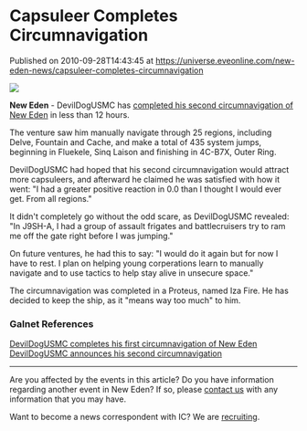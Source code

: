 # Capsuleer Completes Circumnavigation
Published on 2010-09-28T14:43:45 at https://universe.eveonline.com/new-eden-news/capsuleer-completes-circumnavigation

![](http://www.eve-ic.net/media/assets/icarticlebanner.png)  
  
 **New Eden** \- DevilDogUSMC has [completed his second circumnavigation of New Eden](http://evemaps.dotlan.net/radar/follow/0gpHUVtjJPc79A1X) in less than 12 hours.  
  
The venture saw him manually navigate through 25 regions, including Delve, Fountain and Cache, and make a total of 435 system jumps, beginning in Fluekele, Sinq Laison and finishing in 4C-B7X, Outer Ring.  
  
DevilDogUSMC had hoped that his second circumnavigation would attract more capsuleers, and afterward he claimed he was satisfied with how it went: "I had a greater positive reaction in 0.0 than I thought I would ever get. From all regions."  
  
It didn't completely go without the odd scare, as DevilDogUSMC revealed: "In J9SH-A, I had a group of assault frigates and battlecruisers try to ram me off the gate right before I was jumping."  
  
On future ventures, he had this to say: "I would do it again but for now I have to rest. I plan on helping young corperations learn to manually navigate and to use tactics to help stay alive in unsecure space."  
  
The circumnavigation was completed in a Proteus, named Iza Fire. He has decided to keep the ship, as it "means way too much" to him.

### Galnet References

[DevilDogUSMC completes his first circumnavigation of New Eden](http://www.eveonline.com/news.asp?a=single&nid=3032&tid=7)  
[DevilDogUSMC announces his second circumnavigation](http://www.eveonline.com/news.asp?a=single&nid=4118&tid=7)

* * *

Are you affected by the events in this article? Do you have information regarding another event in New Eden? If so, please [contact us](http://www.eveonline.com/news.asp?a=submitrp) with any information that you may have.  
  
Want to become a news correspondent with IC? We are [recruiting](http://www.eveonline.com/isd.asp).
